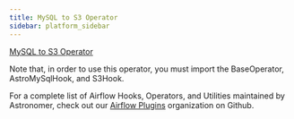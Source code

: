 ```yaml
---
title: MySQL to S3 Operator
sidebar: platform_sidebar
---
```


[MySQL to S3 Operator](https://github.com/airflow-plugins/mysql_plugin/blob/master/operators/mysql_to_s3_operator.py)

Note that, in order to use this operator, you must import the BaseOperator, AstroMySqlHook, and S3Hook.

For a complete list of Airflow Hooks, Operators, and Utilities maintained by Astronomer, check out our [Airflow Plugins](https://github.com/airflow-plugins?utf8=%E2%9C%93&q=&type=&language=) organization on Github.

